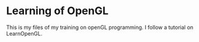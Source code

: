 # Learning of OpenGL

This is my files of my training on openGL programming. I follow a tutorial on LearnOpenGL.

